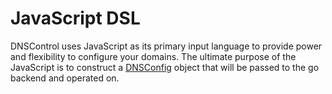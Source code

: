 # JavaScript DSL

DNSControl uses JavaScript as its primary input language to provide power and flexibility to configure your domains. The ultimate purpose of the JavaScript is to construct a
[DNSConfig](https://pkg.go.dev/github.com/StackExchange/dnscontrol/models#DNSConfig) object that will be passed to the go backend and operated on.
